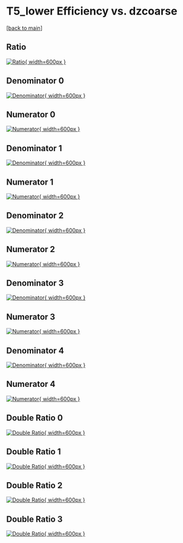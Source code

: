 # T5_lower Efficiency vs. dzcoarse

[[back to main](./)]



## Ratio

[![Ratio](../mtv/var/T5_lower_loweta_211_1_eff_dzcoarse.png){ width=600px }](../mtv/var/T5_lower_loweta_211_1_eff_dzcoarse.pdf)

## Denominator 0

[![Denominator](../mtv/den/T5_lower_loweta_211_1_eff_dzcoarse_den0.png){ width=600px }](../mtv/den/T5_lower_loweta_211_1_eff_dzcoarse_den0.pdf)

## Numerator 0

[![Numerator](../mtv/num/T5_lower_loweta_211_1_eff_dzcoarse_num0.png){ width=600px }](../mtv/num/T5_lower_loweta_211_1_eff_dzcoarse_num0.pdf)

## Denominator 1

[![Denominator](../mtv/den/T5_lower_loweta_211_1_eff_dzcoarse_den1.png){ width=600px }](../mtv/den/T5_lower_loweta_211_1_eff_dzcoarse_den1.pdf)

## Numerator 1

[![Numerator](../mtv/num/T5_lower_loweta_211_1_eff_dzcoarse_num1.png){ width=600px }](../mtv/num/T5_lower_loweta_211_1_eff_dzcoarse_num1.pdf)

## Denominator 2

[![Denominator](../mtv/den/T5_lower_loweta_211_1_eff_dzcoarse_den2.png){ width=600px }](../mtv/den/T5_lower_loweta_211_1_eff_dzcoarse_den2.pdf)

## Numerator 2

[![Numerator](../mtv/num/T5_lower_loweta_211_1_eff_dzcoarse_num2.png){ width=600px }](../mtv/num/T5_lower_loweta_211_1_eff_dzcoarse_num2.pdf)

## Denominator 3

[![Denominator](../mtv/den/T5_lower_loweta_211_1_eff_dzcoarse_den3.png){ width=600px }](../mtv/den/T5_lower_loweta_211_1_eff_dzcoarse_den3.pdf)

## Numerator 3

[![Numerator](../mtv/num/T5_lower_loweta_211_1_eff_dzcoarse_num3.png){ width=600px }](../mtv/num/T5_lower_loweta_211_1_eff_dzcoarse_num3.pdf)

## Denominator 4

[![Denominator](../mtv/den/T5_lower_loweta_211_1_eff_dzcoarse_den4.png){ width=600px }](../mtv/den/T5_lower_loweta_211_1_eff_dzcoarse_den4.pdf)

## Numerator 4

[![Numerator](../mtv/num/T5_lower_loweta_211_1_eff_dzcoarse_num4.png){ width=600px }](../mtv/num/T5_lower_loweta_211_1_eff_dzcoarse_num4.pdf)

## Double Ratio 0

[![Double Ratio](../mtv/ratio/T5_lower_loweta_211_1_eff_dzcoarse_ratio0.png){ width=600px }](../mtv/ratio/T5_lower_loweta_211_1_eff_dzcoarse_ratio0.pdf)

## Double Ratio 1

[![Double Ratio](../mtv/ratio/T5_lower_loweta_211_1_eff_dzcoarse_ratio1.png){ width=600px }](../mtv/ratio/T5_lower_loweta_211_1_eff_dzcoarse_ratio1.pdf)

## Double Ratio 2

[![Double Ratio](../mtv/ratio/T5_lower_loweta_211_1_eff_dzcoarse_ratio2.png){ width=600px }](../mtv/ratio/T5_lower_loweta_211_1_eff_dzcoarse_ratio2.pdf)

## Double Ratio 3

[![Double Ratio](../mtv/ratio/T5_lower_loweta_211_1_eff_dzcoarse_ratio3.png){ width=600px }](../mtv/ratio/T5_lower_loweta_211_1_eff_dzcoarse_ratio3.pdf)

